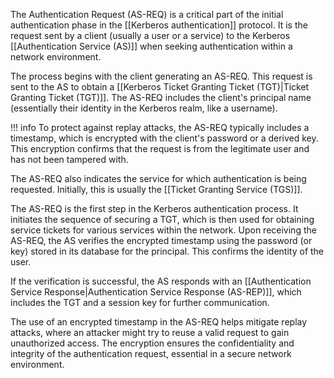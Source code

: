 The Authentication Request (AS-REQ) is a critical part of the initial authentication phase in the [[Kerberos authentication]] protocol. It is the request sent by a client (usually a user or a service) to the Kerberos [[Authentication Service (AS)]] when seeking authentication within a network environment.

The process begins with the client generating an AS-REQ. This request is sent to the AS to obtain a [[Kerberos Ticket Granting Ticket (TGT)|Ticket Granting Ticket (TGT)]]. The AS-REQ includes the client's principal name (essentially their identity in the Kerberos realm, like a username). 

!!! info
    To protect against replay attacks, the AS-REQ typically includes a timestamp, which is encrypted with the client's password or a derived key. This encryption confirms that the request is from the legitimate user and has not been tampered with.

The AS-REQ also indicates the service for which authentication is being requested. Initially, this is usually the [[Ticket Granting Service (TGS)]]. 

The AS-REQ is the first step in the Kerberos authentication process. It initiates the sequence of securing a TGT, which is then used for obtaining service tickets for various services within the network. Upon receiving the AS-REQ, the AS verifies the encrypted timestamp using the password (or key) stored in its database for the principal. This confirms the identity of the user.

If the verification is successful, the AS responds with an [[Authentication Service Response|Authentication Service Response (AS-REP)]], which includes the TGT and a session key for further communication.

The use of an encrypted timestamp in the AS-REQ helps mitigate replay attacks, where an attacker might try to reuse a valid request to gain unauthorized access. The encryption ensures the confidentiality and integrity of the authentication request, essential in a secure network environment.
